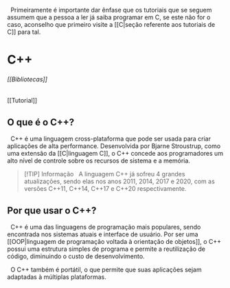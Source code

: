 &nbsp; Primeiramente é importante dar ênfase que os tutoriais que se seguem assumem que a pessoa a ler já saiba programar em C, se este não for o caso, aconselho que primeiro visite a [[C|seção referente aos tutoriais de C]] para tal.

# C++

###### [[Bibliotecas]]
[[Tutorial]]
## O que é o C++?
&nbsp; C++ é uma linguagem cross-plataforma que pode ser usada para criar aplicações de alta performance. Desenvolvida por Bjarne Stroustrup, como uma extensão da [[C|linguagem C]], o C++ concede aos programadores um alto nível de controle sobre os recursos de sistema e a memória.

> [!TIP] Informação
> &nbsp; A linguagem C++ já sofreu 4 grandes atualizações, sendo elas nos anos 2011, 2014, 2017 e 2020, com as versões C++11, C++14, C++17 e C++20 respectivamente.

## Por que usar o C++?
&nbsp; C++ é uma das linguagens de programação mais populares, sendo encontrada nos sistemas atuais e interface de usuário. Por ser uma [[OOP|linguagem de programação voltada à orientação de objetos]], o C++ possui uma estrutura simples de programa e permite a reutilização de código, diminuindo o custo de desenvolvimento.

&nbsp; O C++ também é portátil, o que permite que suas aplicações sejam adaptadas à múltiplas plataformas.